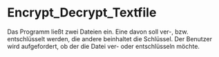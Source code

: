 # Encrypt_Decrypt_Textfile
Das Programm ließt zwei Dateien ein. Eine davon soll ver-, bzw. entschlüsselt werden, die andere beinhaltet die Schlüssel.
Der Benutzer wird aufgefordert, ob der die Datei ver- oder entschlüsseln möchte.

